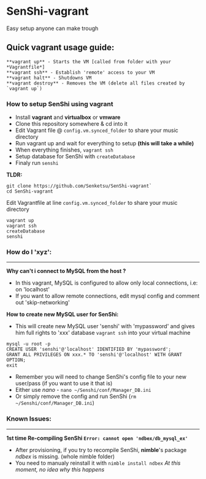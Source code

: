 # SenShi-vagrant
Easy setup anyone can make trough

## Quick vagrant usage guide:
```
**vagrant up** - Starts the VM [called from folder with your *Vagrantfile*]
**vagrant ssh** - Establish 'remote' access to your VM
**vagrant halt** - Shutdowns VM
**vagrant destroy** - Removes the VM (delete all files created by `vagrant up`)
```


### How to setup SenShi using vagrant
* Install **vagrant** and **virtualbox** or **vmware**
* Clone this repository somewhere & cd into it
* Edit Vagrant file @ `config.vm.synced_folder` to share your music directory
* Run vagrant up and wait for everything to setup **(this will take a while)**
* When everything finishes, `vagrant ssh`
* Setup database for SenShi with `createDatabase`
* Finaly run `senshi`

**TLDR:**
```
git clone https://github.com/Senketsu/SenShi-vagrant`
cd SenShi-vagrant
```
Edit Vagrantfile at line `config.vm.synced_folder` to share your music directory
```
vagrant up
vagrant ssh
createDatabase
senshi
```



### How do I 'xyz':
---------------------
**Why can't i connect to MySQL from the host ?**
* In this vagrant, MySQL is configured to allow only local connections, i.e: on 'localhost'
* If you want to allow remote connections, edit mysql config and comment out 'skip-networking'


**How to create new MySQL user for SenShi:**
* This will create new MySQL user 'senshi' with 'mypassword' and gives him full rights to 'xxx' database
`vagrant ssh` into your virtual machine
```
mysql -u root -p
CREATE USER 'senshi'@'localhost' IDENTIFIED BY 'mypassword';
GRANT ALL PRIVILEGES ON xxx.* TO 'senshi'@'localhost' WITH GRANT OPTION;
exit
```
* Remember you will need to change SenShi's config file to your new user/pass (if you want to use it that is)
* Either use *nano* - `nano ~/Senshi/conf/Manager_DB.ini`
* Or simply remove the config and run SenShi (`rm ~/Senshi/conf/Manager_DB.ini`)

### Known Issues:
---------------------
**1st time Re-compiling SenShi `Error: cannot open 'ndbex/db_mysql_ex'`**
* After provisioning, if you try to recompile SenShi, **nimble**'s package *ndbex* is missing. (whole nimble folder)
* You need to manualy reinstall it with `nimble install ndbex`
*At this moment, no idea why this happens*
